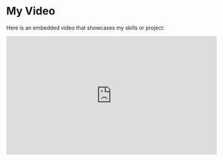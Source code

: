 # My Video

Here is an embedded video that showcases my skills or project:

<iframe width="560" height="315" src="https://www.youtube.com/embed/YOUR_VIDEO_ID" frameborder="0" allowfullscreen></iframe>